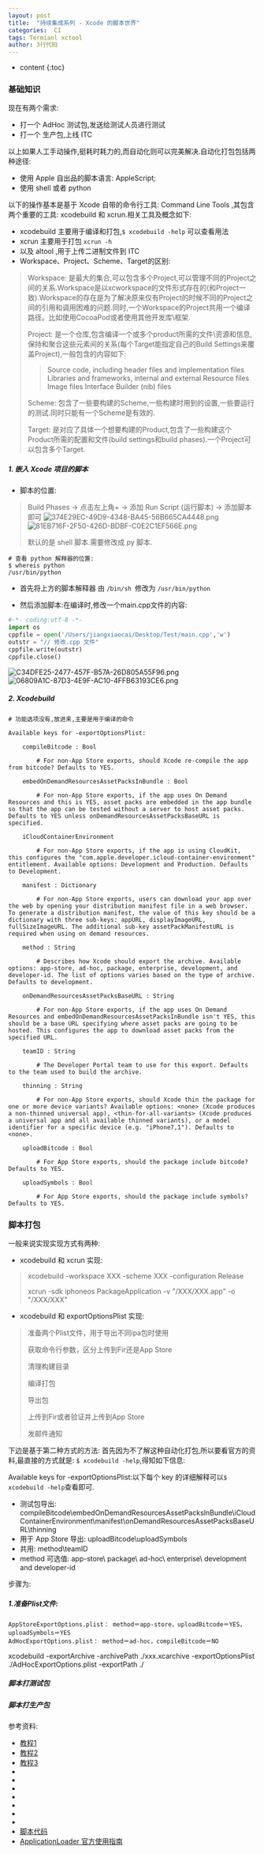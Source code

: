```yaml
---
layout: post
title:  "持续集成系列 - Xcode 的脚本世界"
categories:  CI
tags: Termianl xctool
author: 3行代码
---
```


* content
{:toc}


### 基础知识 

现在有两个需求:

- 打一个 AdHoc 测试包,发送给测试人员进行测试
- 打一个 生产包,上线 ITC 

以上如果人工手动操作,挺耗时耗力的,而自动化则可以完美解决.自动化打包包括两种途径:
- 使用 Apple 自出品的脚本语言: AppleScript;
- 使用 shell 或者 python

以下的操作基本是基于 Xcode 自带的命令行工具: Command Line Tools ,其包含两个重要的工具:
xcodebuild 和 xcrun.相关工具及概念如下:

- xcodebuild 主要用于编译和打包,`$ xcodebuild -help` 可以查看用法
- xcrun 主要用于打包 `xcrun -h`
- 以及 altool ,用于上传二进制文件到 ITC 
- Workspace、Project、Scheme、Target的区别:

> Workspace: 是最大的集合,可以包含多个Project,可以管理不同的Project之间的关系.Workspace是以xcworkspace的文件形式存在的(和Project一致).Workspace的存在是为了解决原来仅有Project的时候不同的Project之间的引用和调用困难的问题.同时,一个Workspace的Project共用一个编译路径。比如使用CocoaPod或者使用其他开发库\框架.
> 
> Project: 是一个仓库,包含编译一个或多个product所需的文件\资源和信息,保持和聚合这些元素间的关系(每个Target能指定自己的Build Settings来覆盖Project),一般包含的内容如下:
> 
>> Source code, including header files and implementation files
>> Libraries and frameworks, internal and external
>> Resource files
>> Image files
>> Interface Builder (nib) files
> 
> Scheme: 包含了一些要构建的Scheme,一些构建时用到的设置,一些要运行的测试.同时只能有一个Scheme是有效的.
> 
> Target: 是对应了具体一个想要构建的Product,包含了一些构建这个Product所需的配置和文件(build settings和build phases).一个Project可以包含多个Target.
> 

##### 1. 嵌入 Xcode 项目的脚本

- 脚本的位置:

> Build Phases -> 点击左上角+ -> 添加 Run Script (运行脚本) -> 添加脚本即可
> ![374E29EC-49D9-4348-BA45-56B665CA4448.png](https://ooo.0o0.ooo/2017/02/12/58a0190a69476.png)
> ![81EB716F-2F50-426D-BDBF-C0E2C1EF566E.png](https://ooo.0o0.ooo/2017/02/12/58a0193db099b.png)
> 
> 默认的是 shell 脚本.需要修改成 py 脚本.

``` shell
# 查看 python 解释器的位置:
$ whereis python
/usr/bin/python
```

- 首先将上方的脚本解释器 由 `/bin/sh `修改为 `/usr/bin/python `


- 然后添加脚本:在编译时,修改一个main.cpp文件的内容:

``` python
#-*- coding:utf-8 -*-
import os
cppfile = open('/Users/jiangxiaocai/Desktop/Test/main.cpp','w')
outstr = "// 修改.cpp 文件"
cppfile.write(outstr)
cppfile.close()
```

![C34DFE25-2477-457F-B57A-26D805A55F96.png](https://ooo.0o0.ooo/2017/02/12/58a01bc9a01d9.png)
![06809A1C-87D3-4E9F-AC10-4FFB63193CE6.png](https://ooo.0o0.ooo/2017/02/12/58a01be30a2d1.png)

##### 2. Xcodebuild

``` 
# 功能选项没有,放进来,主要是用于编译的命令

Available keys for -exportOptionsPlist:

    compileBitcode : Bool

        # For non-App Store exports, should Xcode re-compile the app from bitcode? Defaults to YES.

    embedOnDemandResourcesAssetPacksInBundle : Bool

        # For non-App Store exports, if the app uses On Demand Resources and this is YES, asset packs are embedded in the app bundle so that the app can be tested without a server to host asset packs. Defaults to YES unless onDemandResourcesAssetPacksBaseURL is specified.

    iCloudContainerEnvironment

        # For non-App Store exports, if the app is using CloudKit, this configures the "com.apple.developer.icloud-container-environment" entitlement. Available options: Development and Production. Defaults to Development.

    manifest : Dictionary

        # For non-App Store exports, users can download your app over the web by opening your distribution manifest file in a web browser. To generate a distribution manifest, the value of this key should be a dictionary with three sub-keys: appURL, displayImageURL, fullSizeImageURL. The additional sub-key assetPackManifestURL is required when using on demand resources.

    method : String

        # Describes how Xcode should export the archive. Available options: app-store, ad-hoc, package, enterprise, development, and developer-id. The list of options varies based on the type of archive. Defaults to development.

    onDemandResourcesAssetPacksBaseURL : String

        # For non-App Store exports, if the app uses On Demand Resources and embedOnDemandResourcesAssetPacksInBundle isn't YES, this should be a base URL specifying where asset packs are going to be hosted. This configures the app to download asset packs from the specified URL.

    teamID : String

        # The Developer Portal team to use for this export. Defaults to the team used to build the archive.

    thinning : String

        # For non-App Store exports, should Xcode thin the package for one or more device variants? Available options: <none> (Xcode produces a non-thinned universal app), <thin-for-all-variants> (Xcode produces a universal app and all available thinned variants), or a model identifier for a specific device (e.g. "iPhone7,1"). Defaults to <none>.

    uploadBitcode : Bool

        # For App Store exports, should the package include bitcode? Defaults to YES.

    uploadSymbols : Bool

        # For App Store exports, should the package include symbols? Defaults to YES.

```


### 脚本打包 

一般来说实现实现方式有两种:

- xcodebuild 和 xcrun 实现:

>  xcodebuild -workspace XXX -scheme XXX -configuration Release
>  
>  xcrun -sdk iphoneos PackageApplication -v "/XXX/XXX.app" -o "/XXX/XXX"

- xcodebuild 和 exportOptionsPlist 实现:

> 准备两个Plist文件，用于导出不同ipa包时使用
> 
> 获取命令行参数，区分上传到Fir还是App Store
> 
> 清理构建目录
> 
> 编译打包
> 
> 导出包
> 
> 上传到Fir或者验证并上传到App Store
> 
> 发邮件通知

下边是基于第二种方式的方法:
首先因为不了解这种自动化打包,所以要看官方的资料,最直接的方式就是:
`$ xcodebuild -help`,得知如下信息:

Available keys for -exportOptionsPlist:以下每个 key 的详细解释可以`$ xcodebuild -help`查看即可.

- 测试包导出: compileBitcode\embedOnDemandResourcesAssetPacksInBundle\iCloudContainerEnvironment\manifest\onDemandResourcesAssetPacksBaseURL\thinning
- 用于 App Store 导出: uploadBitcode\uploadSymbols 
- 共用: method\teamID 
- method 可选值: app-store\ package\ ad-hoc\ enterprise\ development and developer-id

步骤为:

##### 1.准备Plist文件:

```
AppStoreExportOptions.plist： method＝app-store，uploadBitcode＝YES，uploadSymbols＝YES
AdHocExportOptions.plist： method＝ad-hoc，compileBitcode＝NO
```
xcodebuild -exportArchive -archivePath ./xxx.xcarchive -exportOptionsPlist ./AdHocExportOptions.plist -exportPath ./


##### 脚本打测试包

##### 脚本打生产包

###



参考资料:
- [教程1](http://zackzheng.info/2015/12/27/2015-12-27-an-automated-script-for-building-archiving-submission-sending-emails/)
- [教程2](http://wangjordy.github.io/blog/2015/06/25/xcodebuildtools/)
- [教程3](http://www.cnblogs.com/brycezhang/p/4097487.html)
- [](http://3426724.blog.51cto.com/3416724/883484)
- [](https://segmentfault.com/a/1190000004533963)
- [](http://www.reviewcode.cn/article.html?reviewId=11)
- [](http://victorchee.github.io/blog/package-adHoc-ipa/)
- [](http://www.jianshu.com/p/9ee0ba3af81a)
- [](http://blog.nswebfrog.com/2013/02/18/ios-automation/)
- 
- [脚本代码](https://github.com/webfrogs/xcode_shell)
- [ApplicationLoader 官方使用指南](https://itunesconnect.apple.com/docs/UsingApplicationLoader.pdf)

